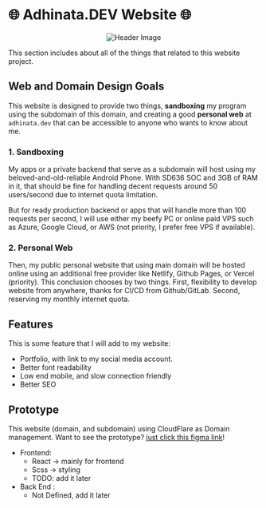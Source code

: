 # 🌐 Adhinata.DEV Website 🌐

<div align="center">

![Header Image](https://i.imgur.com/i1unIKO.png)

</div>

This section includes about all of the things that related to this website project.

## Web and Domain Design Goals

This website is designed to provide two things, **sandboxing** my program using the subdomain of this domain, and creating a good **personal web** at `adhinata.dev` that can be accessible to anyone who wants to know about me.

### 1. Sandboxing

My apps or a private backend that serve as a subdomain will host using my beloved-and-old-reliable Android Phone. With SD636 SOC and 3GB of RAM in it, that should be fine for handling decent requests around 50 users/second due to internet quota limitation.

But for ready production backend or apps that will handle more than 100 requests per second, I will use either my beefy PC or online paid VPS such as Azure, Google Cloud, or AWS (not priority, I prefer free VPS if available).

### 2. Personal Web

Then, my public personal website that using main domain will be hosted online using an additional free provider like Netlify, Github Pages, or Vercel (priority). This conclusion chooses by two things. First, flexibility to develop website from anywhere, thanks for CI/CD from Github/GitLab. Second, reserving my monthly internet quota.

## Features

This is some feature that I will add to my website:

- Portfolio, with link to my social media account.
- Better font readability
- Low end mobile, and slow connection friendly
- Better SEO

## Prototype

This website (domain, and subdomain) using CloudFlare as Domain management.
Want to see the prototype? [just click this figma link](https://www.figma.com/file/WBoUkdcb0IzCNZtGtgJxN6/adhinata.dev?node-id=952%3A2)!

- Frontend:
  - React -> mainly for frontend
  - Scss -> styling
  - TODO: add it later
- Back End :
  - Not Defined, add it later
